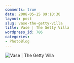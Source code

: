 ```yaml
---
comments: true
date: 2008-05-15 09:10:30
layout: post
slug: vase-the-getty-villa
title: Vase | The Getty Villa
wordpress_id: 786
categories:
- PhotoBlog
---
```


![Vase | The Getty Villa](http://ryanfitzer.com/main/wp-content/uploads/2008/05/getty-vase.jpg)
